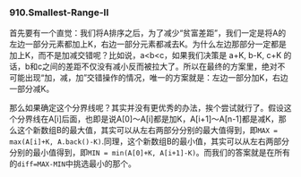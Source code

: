 ### 910.Smallest-Range-II

首先要有一个直觉：我们将A排序之后，为了减少“贫富差距”，我们一定是将A的左边一部分元素都加上K，右边一部分元素都减去K。为什么左边那部分一定都是加上K，而不是加减交错呢？比如说，a<b<c，如果我们决策是 a+K, b-K, c+K 的话，b和c之间的差距不仅没有减小反而被拉大了。所以在最终的方案里，绝对不可能出现“加，减，加”交错操作的情况，唯一的方案就是：左边一部分加K，右边一部分减K。

那么如果确定这个分界线呢？其实并没有更优秀的办法，挨个尝试就行了。假设这个分界线在A[i]后面，也即是说A[0]～A[i]都是加K，A[i+1]～A[n-1]都是减K，那么这个新数组B的最大值，其实可以从左右两部分分别的最大值得到，即```MAX = max(A[i]+K, A.back()-K)```.同理，这个新数组B的最小值，其实可以从左右两部分分别的最小值得到，即```MIN = min(A[0]+K, A[i+1]-K)```。而我们的答案就是在所有的```diff=MAX-MIN```中挑选最小的那个。
